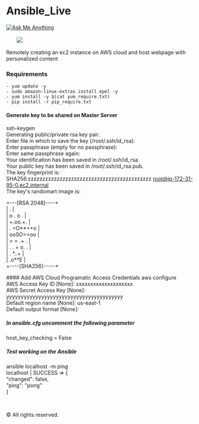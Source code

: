 # Ansible_Live
<a href="mailto:aditya_ag2301@yahoo.in"> ![Ask Me Anything](https://img.shields.io/badge/Ask%20me-anything-1abc9c.svg?longCache=true&style=plastic)</a>&emsp;&emsp;&emsp;&emsp;&emsp;&emsp;&emsp;&emsp;&emsp;&emsp;&emsp;&emsp;&emsp;&emsp;&emsp;&emsp;&emsp;&emsp;&emsp;&emsp;&emsp;&emsp;&emsp;&emsp;&emsp;&emsp;&emsp;&emsp;&emsp;&emsp;&emsp;&emsp;&emsp;&emsp;&emsp;&emsp;&emsp;&emsp;<a href="https://github.com/boudhayan-dev/Automatic-Waste-Segregator/tree/v.01"><img src="https://img.shields.io/badge/Version-0.1-brightgreen.svg?longCache=true&style=for-the-badge"></a>
<br>

Remotely creating an ec2 instance on AWS cloud and host webpage with personalized content

<p>

### Requirements
```
- yum update -y
- sudo amazon-linux-extras install epel -y
- yum install -y $(cat yum_require.txt)
- pip install -r pip_require.txt
```

#### Generate key to be shared on Master Server
ssh-keygen<br>
Generating public/private rsa key pair.<br>
Enter file in which to save the key (/root/.ssh/id_rsa):<br>
Enter passphrase (empty for no passphrase):<br>
Enter same passphrase again:<br>
Your identification has been saved in /root/.ssh/id_rsa.<br>
Your public key has been saved in /root/.ssh/id_rsa.pub.<br>
The key fingerprint is:<br>
SHA256:zzzzzzzzzzzzzzzzzzzzzzzzzzzzzzzzzzzzzzzzzzz root@ip-172-31-95-0.ec2.internal<br>
The key's randomart image is:<br>
</p>
+---[RSA 2048]----+<br>
|      .          |<br>
|     o .  o .    |<br>
|      +.oo.+.    |<br>
|     . =O**++o   |<br>
|      ooSO==oo   |<br>
|       = = .+ .  |<br>
|      . . = o. . |<br>
|         . *..+  |<br>
|          .o**E  |<br>
+----[SHA256]-----+<br>

<p>
#### Add AWS Cloud Programatic Access Credentials
aws configure<br>
AWS Access Key ID [None]: xxxxxxxxxxxxxxxxxxxx<br>
AWS Secret Access Key [None]: yyyyyyyyyyyyyyyyyyyyyyyyyyyyyyyyyyyyyyyy<br>
Default region name [None]: us-east-1<br>
Default output format [None]:<br>

##### In ansible.cfg uncomment the following parameter
host_key_checking = False

##### Test working on the Ansible
ansible localhost -m ping<br>
localhost | SUCCESS => {<br>
    "changed": false,<br>
    "ping": "pong"<br>
}<br>

</p>


<br>


© All rights reserved.
